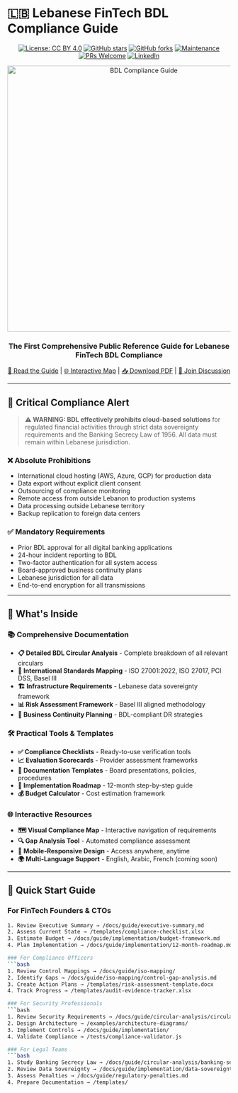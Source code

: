 # 🇱🇧 Lebanese FinTech BDL Compliance Guide

<div align="center">

[![License: CC BY 4.0](https://img.shields.io/badge/License-CC%20BY%204.0-lightgrey.svg)](https://creativecommons.org/licenses/by/4.0/)
[![GitHub stars](https://img.shields.io/github/stars/yourusername/lebanon-fintech-bdl-compliance.svg)](https://github.com/yourusername/lebanon-fintech-bdl-compliance/stargazers)
[![GitHub forks](https://img.shields.io/github/forks/yourusername/lebanon-fintech-bdl-compliance.svg)](https://github.com/yourusername/lebanon-fintech-bdl-compliance/network)
[![Maintenance](https://img.shields.io/badge/Maintained%3F-yes-green.svg)](https://github.com/yourusername/lebanon-fintech-bdl-compliance/graphs/commit-activity)
[![PRs Welcome](https://img.shields.io/badge/PRs-welcome-brightgreen.svg?style=flat-square)](http://makeapullrequest.com)
[![LinkedIn](https://img.shields.io/badge/LinkedIn-Connect-blue)](https://linkedin.com/in/abednaboulsi)

<img src="docs/assets/images/bdl-compliance-logo.png" alt="BDL Compliance Guide" width="600">

### **The First Comprehensive Public Reference Guide for Lebanese FinTech BDL Compliance**

[📖 Read the Guide](https://elnaboulsi.github.io/lebanon-fintech-bdl-compliance/) | 
[🌐 Interactive Map](https://elnaboulsi.github.io/lebanon-fintech-bdl-compliance/visual-map/) | 
[📥 Download PDF](https://github.com/elnaboulsi/lebanon-fintech-bdl-compliance/releases/latest) |
[💬 Join Discussion](https://github.com/elnaboulsi/lebanon-fintech-bdl-compliance/discussions)

</div>

---

## 🚨 Critical Compliance Alert

> **⚠️ WARNING: BDL effectively prohibits cloud-based solutions** for regulated financial activities through strict data sovereignty requirements and the Banking Secrecy Law of 1956. All data must remain within Lebanese jurisdiction.

### ❌ **Absolute Prohibitions**
- International cloud hosting (AWS, Azure, GCP) for production data
- Data export without explicit client consent
- Outsourcing of compliance monitoring
- Remote access from outside Lebanon to production systems
- Data processing outside Lebanese territory
- Backup replication to foreign data centers

### ✅ **Mandatory Requirements**
- Prior BDL approval for all digital banking applications
- 24-hour incident reporting to BDL
- Two-factor authentication for all system access
- Board-approved business continuity plans
- Lebanese jurisdiction for all data
- End-to-end encryption for all transmissions

---

## 🎯 What's Inside

### 📚 Comprehensive Documentation
- **📋 Detailed BDL Circular Analysis** - Complete breakdown of all relevant circulars
- **🔗 International Standards Mapping** - ISO 27001:2022, ISO 27017, PCI DSS, Basel III
- **🏗️ Infrastructure Requirements** - Lebanese data sovereignty framework
- **📊 Risk Assessment Framework** - Basel III aligned methodology
- **🔄 Business Continuity Planning** - BDL-compliant DR strategies

### 🛠️ Practical Tools & Templates
- **✅ Compliance Checklists** - Ready-to-use verification tools
- **📈 Evaluation Scorecards** - Provider assessment frameworks
- **📝 Documentation Templates** - Board presentations, policies, procedures
- **🎯 Implementation Roadmap** - 12-month step-by-step guide
- **💰 Budget Calculator** - Cost estimation framework

### 🌐 Interactive Resources
- **🗺️ Visual Compliance Map** - Interactive navigation of requirements
- **🔍 Gap Analysis Tool** - Automated compliance assessment
- **📱 Mobile-Responsive Design** - Access anywhere, anytime
- **🌍 Multi-Language Support** - English, Arabic, French (coming soon)

---

## 🚀 Quick Start Guide

### For FinTech Founders & CTOs
```bash
1. Review Executive Summary → /docs/guide/executive-summary.md
2. Assess Current State → /templates/compliance-checklist.xlsx
3. Estimate Budget → /docs/guide/implementation/budget-framework.md
4. Plan Implementation → /docs/guide/implementation/12-month-roadmap.md

### For Compliance Officers
```bash
1. Review Control Mappings → /docs/guide/iso-mapping/
2. Identify Gaps → /docs/guide/iso-mapping/control-gap-analysis.md
3. Create Action Plans → /templates/risk-assessment-template.docx
4. Track Progress → /templates/audit-evidence-tracker.xlsx

### For Security Professionals
```bash
1. Review Security Requirements → /docs/guide/circular-analysis/circular-144-2017.md
2. Design Architecture → /examples/architecture-diagrams/
3. Implement Controls → /docs/guide/implementation/
4. Validate Compliance → /tests/compliance-validator.js

### For Legal Teams
```bash
1. Study Banking Secrecy Law → /docs/guide/circular-analysis/banking-secrecy-law-1956.md
2. Review Data Sovereignty → /docs/guide/implementation/data-sovereignty.md
3. Assess Penalties → /docs/guide/regulatory-penalties.md
4. Prepare Documentation → /templates/
